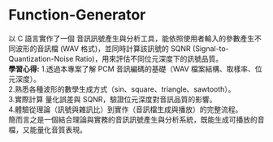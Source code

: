 # Function-Generator
以 C 語言實作了一個 音訊訊號產生與分析工具，能依照使用者輸入的參數產生不同波形的音訊檔 (WAV 格式)，並同時計算該訊號的 SQNR (Signal-to-Quantization-Noise Ratio)，用來評估不同位元深度下的訊號品質。  
**學習心得:**
1.透過本專案了解 PCM 音訊編碼的基礎（WAV 檔案結構、取樣率、位元深度）。  
2.熟悉各種波形的數學生成方式（sin、square、triangle、sawtooth）。  
3.實際計算 量化誤差與 SQNR，驗證位元深度對音訊品質的影響。  
4.體驗從理論（訊號與雜訊比）到實作（音訊檔生成與播放）的完整流程。  
簡而言之是一個結合理論與實務的音訊訊號產生與分析系統，既能生成可播放的音檔，又能量化音質表現。  
